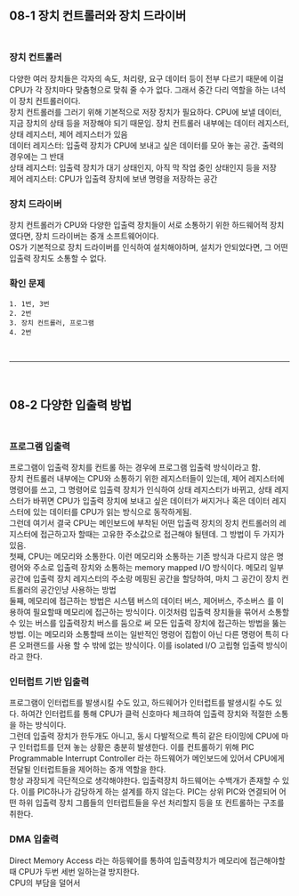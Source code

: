 ## 08-1 장치 컨트롤러와 장치 드라이버<br><br>
### 장치 컨트롤러<br>
다양한 여러 장치들은 각자의 속도, 처리량, 요구 데이터 등이 전부 다르기 때문에 이걸 CPU가 각 장치마다 맞춤형으로 맞춰 줄 수가 없다. 그래서 중간 다리 역할을 하는 녀석이 장치 컨트롤러이다.<br>
장치 컨트롤러를 그러기 위해 기본적으로 저장 장치가 필요하다. CPU에 보낼 데이터, 지금 장치의 상태 등을 저장해야 되기 때문임. 장치 컨트롤러 내부에는 데이터 레지스터, 상태 레지스터, 제어 레지스터가 있음<br>
데이터 레지스터: 입출력 장치가 CPU에 보내고 싶은 데이터를 모아 놓는 공간. 출력의 경우에는 그 반대<br>
상태 레지스터: 입출력 장치가 대기 상태인지, 아직 막 작업 중인 상태인지 등을 저장<br>
제어 레지스터: CPU가 입출력 장치에 보낸 명령을 저장하는 공간<br>

### 장치 드라이버<br>
장치 컨트롤러가 CPU와 다양한 입출력 장치들이 서로 소통하기 위한 하드웨어적 장치였다면, 장치 드라이버는 중개 소프트웨어이다.<br>
OS가 기본적으로 장치 드라이버를 인식하여 설치해야하며, 설치가 안되었다면, 그 어떤 입출력 장치도 소통할 수 없다.<br>

### 확인 문제<br>
	1. 1번, 3번
	2. 2번
	3. 장치 컨트롤러, 프로그램
	4. 2번

<br>

---

<br>

## 08-2 다양한 입출력 방법<br><br>
### 프로그램 입출력<br>
프로그램이 입출력 장치를 컨트롤 하는 경우에 프로그램 입출력 방식이라고 함.<br>
장치 컨트롤러 내부에는 CPU와 소통하기 위한 레지스터들이 있는데, 제어 레지스터에 명령어를 쓰고, 그 명령어로 입출력 장치가 인식하여 상태 레지스터가 바뀌고, 상태 레지스터가 바뀌면 CPU가 입출력 장치에 보내고 싶은 데이터가 써지거나 혹은 데이터 레지스터에 있는 데이터를 CPU가 읽는 방식으로 동작하게됨.<br>
그런데 여기서 결국 CPU는 메인보드에 부착된 어떤 입출력 장치의 장치 컨트롤러의 레지스터에 접근하고자 할때는 고유한 주소값으로 접근해야 될텐데. 그 방법이 두 가지가 있음. <br>
첫째, CPU는 메모리와 소통한다. 이런 메모리와 소통하는 기존 방식과 다르지 않은 명령어와 주소로 입출력 장치와 소통하는 memory mapped I/O 방식이다. 메모리 일부 공간에 입출력 장치 레지스터의 주소랑 메핑된 공간을 할당하여, 마치 그 공간이 장치 컨트롤러의 공간인냥 사용하는 방법<br>
둘째, 메모리에 접근하는 방법은 시스템 버스의 데이터 버스, 제어버스, 주소버스 를 이용하여 필요할때 메모리에 접근하는 방식이다. 이것처럼 입출력 장치들을 묶어서 소통할 수 있는 버스를 입출력장치 버스를 둠으로 써 모든 입출력 장치에 접근하는 방법을 뚫는 방법. 이는 메모리와 소통할때 쓰이는 일반적인 명령어 집합이 아닌 다른 명령어 특히 다른 오퍼랜드를 사용 할 수 밖에 없는 방식이다. 이를 isolated I/O 고립형 입출력 방식이라고 한다.<br>

### 인터럽트 기반 입출력<br>
프로그램이 인터럽트를 발생시킬 수도 있고, 하드웨어가 인터럽트를 발생시킬 수도 있다. 하여간 인터럽트를 통해 CPU가 클럭 신호마다 체크하여 입출력 장치와 적절한 소통을 하는 방식이다.<br>
그런데 입출력 장치가 한두개도 아니고, 동시 다발적으로 특히 같은 타이밍에 CPU에 마구 인터럽트를 던져 놓는 상황은 충분히 발생한다. 이를 컨트롤하기 위해 PIC Programmable Interrupt Controller 라는 하드웨어가 메인보드에 있어서 CPU에게 전달될 인터럽트들을 제어하는 중개 역할을 한다.<br>
항상 과장되게 극단적으로 생각해야한다. 입출력장치 하드웨어는 수백개가 존재할 수 있다. 이를 PIC하나가 감당하게 하는 설계를 하지 않는다. PIC는 상위 PIC와 연결되어 어떤 하위 입출력 장치 그룹들의 인터럽트들을 우선 처리할지 등을 또 컨트롤하는 구조를 취한다.<br>

### DMA 입출력<br>
Direct Memory Access 라는 하등웨어를 통하여 입출력장치가 메모리에 접근해야할때 CPU가 두번 세번 일하는걸 방지한다.<br>
CPU의 부담을 덜어서 
